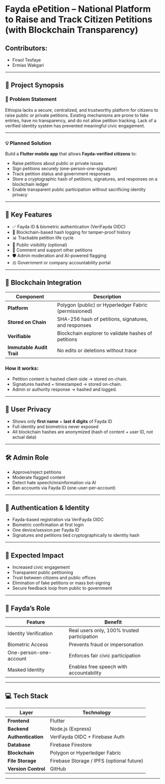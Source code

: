 # Fayda ePetition – National Platform to Raise and Track Citizen Petitions (with Blockchain Transparency)

## Contributors:
- Firaol Tesfaye
- Ermias Wakgari

---

## 🧩 Project Synopsis

### 🚨 Problem Statement
Ethiopia lacks a secure, centralized, and trustworthy platform for citizens to raise public or private petitions. Existing mechanisms are prone to fake entries, have no transparency, and do not allow petition tracking. Lack of a verified identity system has prevented meaningful civic engagement.

---

### 💡 Planned Solution
Build a **Flutter mobile app** that allows **Fayda-verified citizens** to:
- Raise petitions about public or private issues
- Sign petitions securely (one-person-one-signature)
- Track petition status and government responses
- Store a cryptographic hash of petitions, signatures, and responses on a blockchain ledger
- Enable transparent public participation without sacrificing identity privacy

---

## 🔐 Key Features

- ✅ Fayda ID & biometric authentication (VeriFayda OIDC)
- 🔏 Blockchain-based hash logging for tamper-proof history
- 📊 Trackable petition life cycle
- 👤 Public visibility (optional)
- 🧾 Comment and support other petitions
- 🛡️ Admin moderation and AI-powered flagging
- ⚖️ Government or company accountability portal

---

## 🔗 Blockchain Integration

| Component | Description |
|----------|-------------|
| **Platform** | Polygon (public) or Hyperledger Fabric (permissioned) |
| **Stored on Chain** | SHA-256 hash of petitions, signatures, and responses |
| **Verifiable** | Blockchain explorer to validate hashes of petitions |
| **Immutable Audit Trail** | No edits or deletions without trace |

### How it works:
- Petition content is hashed client-side → stored on-chain.
- Signatures hashed + timestamped → stored on-chain.
- Admin or authority response → hashed and logged.

---

## 👤 User Privacy

- Shows only **first name** + **last 4 digits** of Fayda ID
- Full identity and biometrics never exposed
- All blockchain hashes are anonymized (hash of content + user ID, not actual data)

---

## 🛠 Admin Role

- Approve/reject petitions
- Moderate flagged content
- Detect hate speech/misinformation via AI
- Ban accounts via Fayda ID (one-user-per-account)

---

## 🔐 Authentication & Identity

- Fayda-based registration via VeriFayda OIDC
- Biometric confirmation at first login
- One device/session per Fayda ID
- Signatures and petitions tied cryptographically to identity hash

---

## 🎯 Expected Impact

- Increased civic engagement
- Transparent public petitioning
- Trust between citizens and public offices
- Elimination of fake petitions or mass bot-signing
- Secure feedback loop from public to government

---

## 💼 Fayda’s Role

| Feature | Benefit |
|--------|---------|
| Identity Verification | Real users only, 100% trusted participation |
| Biometric Access | Prevents fraud or impersonation |
| One-person-one-account | Enforces fair civic participation |
| Masked Identity | Enables free speech with accountability |

---

## 💻 Tech Stack

| Layer | Technology |
|-------|------------|
| **Frontend** | Flutter |
| **Backend** | Node.js (Express) |
| **Authentication** | VeriFayda OIDC + Firebase Auth |
| **Database** | Firebase Firestore |
| **Blockchain** | Polygon or Hyperledger Fabric |
| **File Storage** | Firebase Storage / IPFS (optional future) |
| **Version Control** | GitHub |

---

